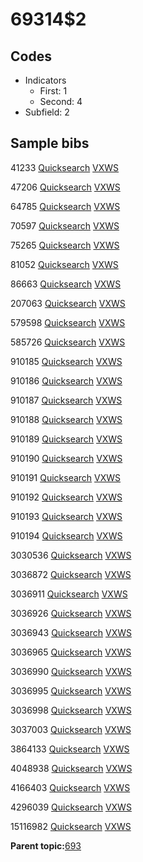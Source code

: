 # 69314$2

## Codes

-   Indicators
    -   First: 1
    -   Second: 4
-   Subfield: 2

## Sample bibs

41233 [Quicksearch](https://search.library.yale.edu/catalog/41233) [VXWS](http://prodorbis.library.yale.edu:7014/vxws/GetHoldingsService?bibId=41233)

47206 [Quicksearch](https://search.library.yale.edu/catalog/47206) [VXWS](http://prodorbis.library.yale.edu:7014/vxws/GetHoldingsService?bibId=47206)

64785 [Quicksearch](https://search.library.yale.edu/catalog/64785) [VXWS](http://prodorbis.library.yale.edu:7014/vxws/GetHoldingsService?bibId=64785)

70597 [Quicksearch](https://search.library.yale.edu/catalog/70597) [VXWS](http://prodorbis.library.yale.edu:7014/vxws/GetHoldingsService?bibId=70597)

75265 [Quicksearch](https://search.library.yale.edu/catalog/75265) [VXWS](http://prodorbis.library.yale.edu:7014/vxws/GetHoldingsService?bibId=75265)

81052 [Quicksearch](https://search.library.yale.edu/catalog/81052) [VXWS](http://prodorbis.library.yale.edu:7014/vxws/GetHoldingsService?bibId=81052)

86663 [Quicksearch](https://search.library.yale.edu/catalog/86663) [VXWS](http://prodorbis.library.yale.edu:7014/vxws/GetHoldingsService?bibId=86663)

207063 [Quicksearch](https://search.library.yale.edu/catalog/207063) [VXWS](http://prodorbis.library.yale.edu:7014/vxws/GetHoldingsService?bibId=207063)

579598 [Quicksearch](https://search.library.yale.edu/catalog/579598) [VXWS](http://prodorbis.library.yale.edu:7014/vxws/GetHoldingsService?bibId=579598)

585726 [Quicksearch](https://search.library.yale.edu/catalog/585726) [VXWS](http://prodorbis.library.yale.edu:7014/vxws/GetHoldingsService?bibId=585726)

910185 [Quicksearch](https://search.library.yale.edu/catalog/910185) [VXWS](http://prodorbis.library.yale.edu:7014/vxws/GetHoldingsService?bibId=910185)

910186 [Quicksearch](https://search.library.yale.edu/catalog/910186) [VXWS](http://prodorbis.library.yale.edu:7014/vxws/GetHoldingsService?bibId=910186)

910187 [Quicksearch](https://search.library.yale.edu/catalog/910187) [VXWS](http://prodorbis.library.yale.edu:7014/vxws/GetHoldingsService?bibId=910187)

910188 [Quicksearch](https://search.library.yale.edu/catalog/910188) [VXWS](http://prodorbis.library.yale.edu:7014/vxws/GetHoldingsService?bibId=910188)

910189 [Quicksearch](https://search.library.yale.edu/catalog/910189) [VXWS](http://prodorbis.library.yale.edu:7014/vxws/GetHoldingsService?bibId=910189)

910190 [Quicksearch](https://search.library.yale.edu/catalog/910190) [VXWS](http://prodorbis.library.yale.edu:7014/vxws/GetHoldingsService?bibId=910190)

910191 [Quicksearch](https://search.library.yale.edu/catalog/910191) [VXWS](http://prodorbis.library.yale.edu:7014/vxws/GetHoldingsService?bibId=910191)

910192 [Quicksearch](https://search.library.yale.edu/catalog/910192) [VXWS](http://prodorbis.library.yale.edu:7014/vxws/GetHoldingsService?bibId=910192)

910193 [Quicksearch](https://search.library.yale.edu/catalog/910193) [VXWS](http://prodorbis.library.yale.edu:7014/vxws/GetHoldingsService?bibId=910193)

910194 [Quicksearch](https://search.library.yale.edu/catalog/910194) [VXWS](http://prodorbis.library.yale.edu:7014/vxws/GetHoldingsService?bibId=910194)

3030536 [Quicksearch](https://search.library.yale.edu/catalog/3030536) [VXWS](http://prodorbis.library.yale.edu:7014/vxws/GetHoldingsService?bibId=3030536)

3036872 [Quicksearch](https://search.library.yale.edu/catalog/3036872) [VXWS](http://prodorbis.library.yale.edu:7014/vxws/GetHoldingsService?bibId=3036872)

3036911 [Quicksearch](https://search.library.yale.edu/catalog/3036911) [VXWS](http://prodorbis.library.yale.edu:7014/vxws/GetHoldingsService?bibId=3036911)

3036926 [Quicksearch](https://search.library.yale.edu/catalog/3036926) [VXWS](http://prodorbis.library.yale.edu:7014/vxws/GetHoldingsService?bibId=3036926)

3036943 [Quicksearch](https://search.library.yale.edu/catalog/3036943) [VXWS](http://prodorbis.library.yale.edu:7014/vxws/GetHoldingsService?bibId=3036943)

3036965 [Quicksearch](https://search.library.yale.edu/catalog/3036965) [VXWS](http://prodorbis.library.yale.edu:7014/vxws/GetHoldingsService?bibId=3036965)

3036990 [Quicksearch](https://search.library.yale.edu/catalog/3036990) [VXWS](http://prodorbis.library.yale.edu:7014/vxws/GetHoldingsService?bibId=3036990)

3036995 [Quicksearch](https://search.library.yale.edu/catalog/3036995) [VXWS](http://prodorbis.library.yale.edu:7014/vxws/GetHoldingsService?bibId=3036995)

3036998 [Quicksearch](https://search.library.yale.edu/catalog/3036998) [VXWS](http://prodorbis.library.yale.edu:7014/vxws/GetHoldingsService?bibId=3036998)

3037003 [Quicksearch](https://search.library.yale.edu/catalog/3037003) [VXWS](http://prodorbis.library.yale.edu:7014/vxws/GetHoldingsService?bibId=3037003)

3864133 [Quicksearch](https://search.library.yale.edu/catalog/3864133) [VXWS](http://prodorbis.library.yale.edu:7014/vxws/GetHoldingsService?bibId=3864133)

4048938 [Quicksearch](https://search.library.yale.edu/catalog/4048938) [VXWS](http://prodorbis.library.yale.edu:7014/vxws/GetHoldingsService?bibId=4048938)

4166403 [Quicksearch](https://search.library.yale.edu/catalog/4166403) [VXWS](http://prodorbis.library.yale.edu:7014/vxws/GetHoldingsService?bibId=4166403)

4296039 [Quicksearch](https://search.library.yale.edu/catalog/4296039) [VXWS](http://prodorbis.library.yale.edu:7014/vxws/GetHoldingsService?bibId=4296039)

15116982 [Quicksearch](https://search.library.yale.edu/catalog/15116982) [VXWS](http://prodorbis.library.yale.edu:7014/vxws/GetHoldingsService?bibId=15116982)

**Parent topic:**[693](../../tags/693/693.md)

